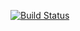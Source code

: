[![Build Status](https://travis-ci.org/maziz1997/IdeaProjects.svg?branch=master)](https://travis-ci.org/maziz1997/IdeaProjects)
